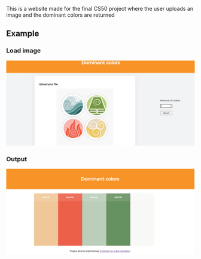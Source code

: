 This is a website made for the final CS50 project
where the user uploads an image and the dominant colors
are returned

## Example

### Load image
![alt text](images/Example_avatar_input.PNG "Image uploaded")

### Output
![alt text](images/Example_avatar.png "Dominant colors of image")